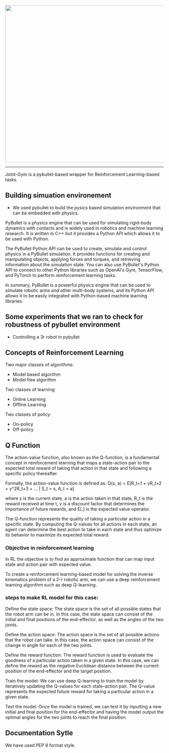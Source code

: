 
<div align = center>
<a href = "github.com/dwipdalal/joint-gym"><img width="700px" height="500px" src= "https://user-images.githubusercontent.com/76529011/215042798-66e1c161-3d6e-4670-a373-d335f91edc7d.png"></a>
</div>

--------------------------------

Joint-Gym is a pybullet-based wrapper for Reinforcement Learning-based tasks.

## Building simuation environement

- We used pybullet to build the pysics based simulation environment that can be embedded with physics. 

PyBullet is a physics engine that can be used for simulating rigid-body dynamics with contacts and is widely used in robotics and machine learning research. It is written in C++ but it provides a Python API which allows it to be used with Python.

The PyBullet Python API can be used to create, simulate and control physics in a PyBullet simulation. It provides functions for creating and manipulating objects, applying forces and torques, and retrieving information about the simulation state. You can also use PyBullet's Python API to connect to other Python libraries such as OpenAI's Gym, TensorFlow, and PyTorch to perform reinforcement learning tasks.

In summary, PyBullet is a powerful physics engine that can be used to simulate robotic arms and other multi-body systems, and its Python API allows it to be easily integrated with Python-based machine learning libraries.


## Some experiments that we ran to check for robustness of pybullet environment

- Controlling a 3r robot in pybullet

## Concepts of Reinforcement Learning 

Two major classes of algorithms:
- Model based algorithm
- Model free algorithm

Two classes of learning:
- Online Learning 
- Offline Learning

Two classes of policy:
- On-policy
- Off-policy

## Q Function
The action-value function, also known as the Q-function, is a fundamental concept in reinforcement learning that maps a state-action pair to the expected total reward of taking that action in that state and following a specific policy thereafter.

Formally, the action-value function is defined as:
Q(s, a) = E[R_t+1 + γR_t+2 + γ^2R_t+3 + ... | S_t = s, A_t = a]

where s is the current state, a is the action taken in that state, R_t is the reward received at time t, γ is a discount factor that determines the importance of future rewards, and E[.] is the expected value operator.

The Q-function represents the quality of taking a particular action in a specific state. By computing the Q-values for all actions in each state, an agent can determine the best action to take in each state and thus optimize its behavior to maximize its expected total reward.

### Objective in reinforcement learning
In RL the objective is to find an approximate function that can map input state and action pair with expected value.  

To create a reinforcement learning-based model for solving the inverse kinematics problem of a 2-r robotic arm, we can use a deep reinforcement learning algorithm such as deep Q-learning.

### steps to make RL model for this case:

Define the state space: The state space is the set of all possible states that the robot arm can be in. In this case, the state space can consist of the initial and final positions of the end-effector, as well as the angles of the two joints.

Define the action space: The action space is the set of all possible actions that the robot can take. In this case, the action space can consist of the change in angle for each of the two joints.

Define the reward function: The reward function is used to evaluate the goodness of a particular action taken in a given state. In this case, we can define the reward as the negative Euclidean distance between the current position of the end-effector and the target position.

Train the model: We can use deep Q-learning to train the model by iteratively updating the Q-values for each state-action pair. The Q-value represents the expected future reward for taking a particular action in a given state.

Test the model: Once the model is trained, we can test it by inputting a new initial and final position for the end-effector and having the model output the optimal angles for the two joints to reach the final position.

## Documentation Sytle

We have used PEP 8 format style.
